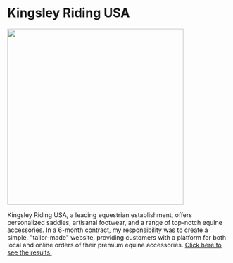 # Kingsley Riding USA
<a href="https://github.com/meggrooms/KingsleyRidingUSA/tree/main#readme">
<img src="https://github.com/meggrooms/KingsleyRidingUSA/blob/main/kru_header%20copy.png" width = 400>
</a>

Kingsley Riding USA, a leading equestrian establishment, offers personalized saddles, artisanal footwear, and a range of top-notch equine accessories. In a 6-month contract, my responsibility was to create a simple, "tailor-made" website, providing customers with a platform for both local and online orders of their premium equine accessories. <a href="https://github.com/meggrooms/KingsleyRidingUSA/tree/main#readme">Click here to see the results.</a>
<BR>
